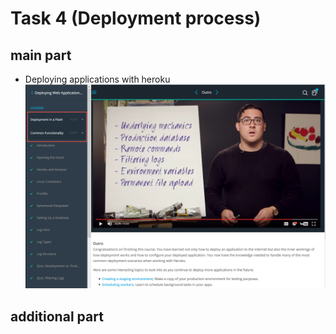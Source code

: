 # Task 4 (Deployment process)
## main part
- Deploying applications with heroku
![Deploying applications with heroku](UdacityDeployingAppWithHeroku_finished.png)


## additional part

